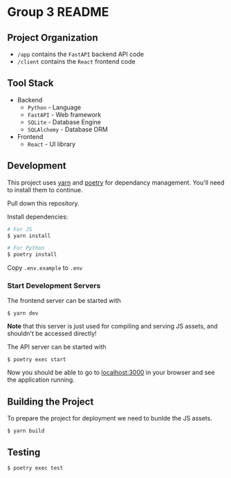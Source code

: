# Group 3 README

## Project Organization
- `/app` contains the `FastAPI` backend API code
- `/client` contains the `React` frontend code

## Tool Stack
- Backend
  - `Python` - Language
  - `FastAPI` - Web framework
  - `SQLite` - Database Engine
  - `SQLAlchemy` - Database ORM
- Frontend
  - `React` - UI library


## Development
This project uses [yarn](https://yarnpkg.com/) and [poetry](https://python-poetry.org/) for dependancy management. You'll need to install them to continue.

Pull down this repository.

Install dependencies:
```bash
# For JS
$ yarn install

# For Python
$ poetry install
```

Copy `.env.example` to `.env`

### Start Development Servers
The frontend server can be started with
```
$ yarn dev
```
**Note** that this server is just used for compiling and serving JS assets, and shouldn't be accessed directly!

The API server can be started with
```
$ poetry exec start
```
Now you should be able to go to [localhost:3000](http://localhost:3000) in your browser and see the application running.

## Building the Project
To prepare the project for deployment we need to bunlde the JS assets.
```
$ yarn build
```

## Testing
```
$ poetry exec test
```